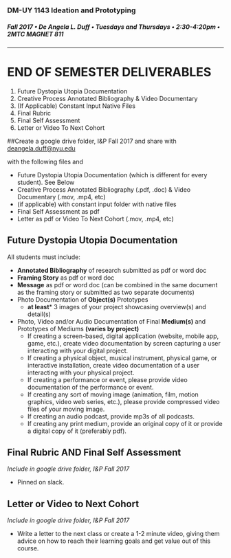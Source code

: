 ### DM-UY 1143 Ideation and Prototyping
##### Fall 2017 • De Angela L. Duff • Tuesdays and Thursdays • 2:30-4:20pm • 2MTC MAGNET 811
---

# END OF SEMESTER DELIVERABLES

<ol>
<li>Future Dystopia Utopia Documentation</li>
<li>Creative Process Annotated Bibliography &amp; Video Documentary</li>
<li>(If Applicable) Constant Input Native Files</li>
<li>Final Rubric</li>
<li>Final Self Assessment</li>
<li>Letter or Video To Next Cohort</li>
</ol>
 
##Create a google drive folder, I&P Fall 2017 and share with deangela.duff@nyu.edu

with the following files and 
<ul>
<li>Future Dystopia Utopia Documentation (which is different for every student). See Below</li>
<li>Creative Process Annotated Bibliography (.pdf, .doc) & Video Documentary (.mov, .mp4, etc)</li>
<li>(if applicable) with constant input folder with native files</li>
<li>Final Self Assessment as pdf</li>
<li>Letter as pdf or Video To Next Cohort (.mov, .mp4, etc)</li>
</ul>

## Future Dystopia Utopia Documentation
All students must include:
* **Annotated Bibliography** of research submitted as pdf or word doc
* **Framing Story** as pdf or word doc
* **Message** as pdf or word doc (can be combined in the same document as the framing story or submitted as two separate documents)
* Photo Documentation of **Object(s)** Prototypes
    * **at least*** 3 images of your project showcasing overview(s) and detail(s)
* Photo, Video and/or Audio Documentation of Final **Medium(s)** and Prototypes of Mediums **(varies by project)**
    *  If creating a screen-based, digital application (website, mobile app, game, etc.), create video documentation by screen capturing a user interacting with your digital project.
    *  If creating a physical object, musical instrument, physical game, or interactive installation, create video documentation of a user interacting with your physical project.
    *  If creating a performance or event, please provide video documentation of the performance or event.
    * If creating any sort of moving image (animation, film, motion graphics, video web series, etc.), please provide compressed video files of your moving image.
    *  If creating an audio podcast, provide mp3s of all podcasts.
    *  If creating any print medium, provide an original copy of it or provide a digital copy of it (preferably pdf).


## Final Rubric AND Final Self Assessment
*Include in google drive folder, I&P Fall 2017*

<ul>
<li>Pinned on slack.
</ul>

## Letter or Video to Next Cohort
*Include in google drive folder, I&P Fall 2017*

<ul>
<Li>Write a letter to the next class or create a 1-2 minute video, giving them advice on how to reach their learning goals and get value out of this course.</li>
</ul>
